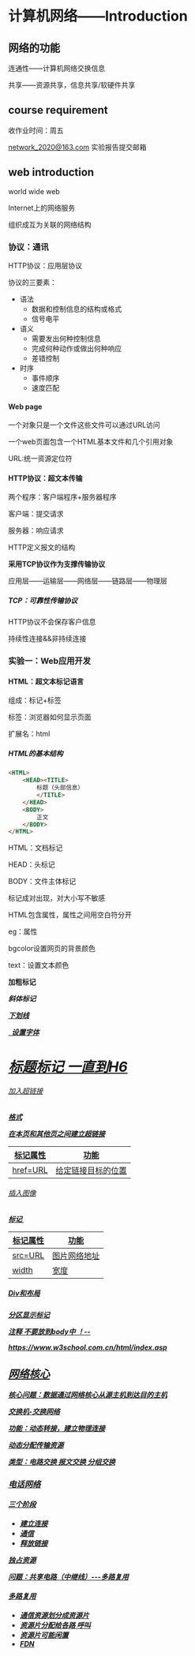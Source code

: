 # 计算机网络——Introduction

## 网络的功能

连通性——计算机网络交换信息

共享——资源共享，信息共享/软硬件共享

## course requirement

收作业时间：周五

network_2020@163.com 实验报告提交邮箱

## web introduction

world wide web

Internet上的网络服务

组织成互为关联的网络结构

### 协议：通讯

HTTP协议：应用层协议

协议的三要素：

* 语法
  * 数据和控制信息的结构或格式
  * 信号电平
* 语义
  * 需要发出何种控制信息
  * 完成何种动作或做出何种响应
  * 差错控制
* 时序
  * 事件顺序
  * 速度匹配

#### Web page

一个对象只是一个文件这些文件可以通过URL访问

一个web页面包含一个HTML基本文件和几个引用对象

URL:统一资源定位符

#### HTTP协议：超文本传输

两个程序：客户端程序+服务器程序

客户端：提交请求

服务器：响应请求

HTTP定义报文的结构

**采用TCP协议作为支撑传输协议**

应用层——运输层——网络层——链路层——物理层

##### TCP：可靠性传输协议

HTTP协议不会保存客户信息

持续性连接&&非持续连接

### 实验一：Web应用开发

#### HTML：超文本标记语言

组成：标记+标签

标签：浏览器如何显示页面

扩展名：html

##### HTML的基本结构

```html
<HTML>
    <HEAD><TITLE>
        标题（头部信息）
        </TITLE>
    </HEAD>
    <BODY>
        正文
    </BODY>
</HTML>
```

HTML：文档标记

HEAD：头标记

BODY：文件主体标记

标记成对出现，对大小写不敏感

HTML包含属性，属性之间用空白符分开

eg：<BODY>属性

bgcolor设置网页的背景颜色

text：设置文本颜色

<b>加粗标记

<i>斜体标记

<u>下划线

<FONT>  设置字体

<H1> 标题标记 一直到H6
</H1>

###### 加入超链接

格式 <A>

在本页和其他页之间建立超链接

| 标记属性 | 功能               |
| -------- | ------------------ |
| href=URL | 给定链接目标的位置 |

###### 插入图像

标记 <IMG>

| 标记属性 | 功能         |
| -------- | ------------ |
| src=URL  | 图片网络地址 |
| width    | 宽度         |

##### Div和布局

分区显示标记

注释 不要放到body中 ！--

https://www.w3school.com.cn/html/index.asp

## 网络核心

核心问题：数据通过网络核心从源主机到达目的主机

交换机-交换网络

功能：动态转接，建立物理连接

动态分配传输资源

类型：电路交换 报文交换 分组交换

### 电话网络

#### 三个阶段

* 建立连接
* 通信
* 释放链接

独占资源

问题：共享电路（中继线）---多路复用

#### 多路复用

* 通信资源划分成资源片
* 资源片分配给各路 呼叫
* 资源片可能闲置
* FDN

